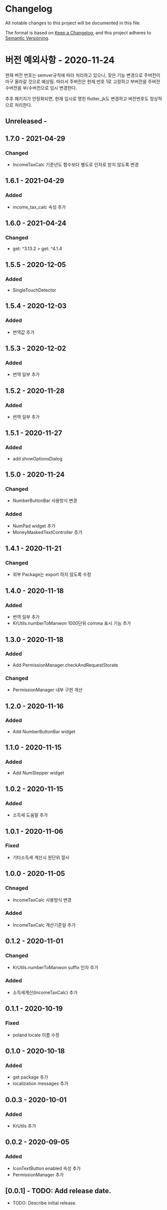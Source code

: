 # Changelog
All notable changes to this project will be documented in this file.

The format is based on [Keep a Changelog](https://keepachangelog.com/en/1.0.0/),
and this project adheres to [Semantic Versioning](https://semver.org/spec/v2.0.0.html).

# 버전 예외사항 - 2020-11-24
현재 버전 번호는 semver규칙에 따라 처리하고 있으나, 잦은 기능 변경으로 주버전이
마구 올라갈 것으로 예상됨.
따라서 주버전은 현재 번호 1로 고정하고 부버전을 주버전 수버전을 부/수버전으로
임시 변경한다.

추후 패키지가 안정화되면, 현재 임시로 명한 flutter_jk도 변경하고
버전번호도 정상적으로 처리한다.


## Unreleased - 
## 1.7.0 - 2021-04-29
### Changed
- IncomeTaxCalc 기준년도 함수보다 별도로 인자로 받지 않도록 변경

## 1.6.1 - 2021-04-29
### Added
- income_tax_calc 속성 추가

## 1.6.0 - 2021-04-24
### Changed
- get: ^3.13.2 > get: ^4.1.4

## 1.5.5 - 2020-12-05
### Added
- SingleTouchDetector

## 1.5.4 - 2020-12-03
### Added
- 번역값 추가

## 1.5.3 - 2020-12-02
### Added
- 번역 일부 추가

## 1.5.2 - 2020-11-28
### Added
- 번역 일부 추가

## 1.5.1 - 2020-11-27
### Added
- add showOptionsDialog 

## 1.5.0 - 2020-11-24
### Changed
- NumberButtonBar 사용방식 변경

### Added
- NumPad widget 추가
- MoneyMaskedTextController 추가

## 1.4.1 - 2020-11-21
### Changed
- 외부 Package는 export 하지 않도록 수정

## 1.4.0 - 2020-11-18
### Added
- 번역 일부 추가
- KrUtils.numberToManwon 1000단위 comma 표시 기능 추가

## 1.3.0 - 2020-11-18
### Added
- Add PermissionManager.checkAndRequestStorate

### Changed
- PermissionManager 내부 구현 개선

## 1.2.0 - 2020-11-16
### Added
- Add NumberButtonBar widget

## 1.1.0 - 2020-11-15
### Added
- Add NumStepper widget

## 1.0.2 - 2020-11-15
### Added
- 소득세 도움말 추가

## 1.0.1 - 2020-11-06
### Fixed
- 기타소득세 계산시 원단위 절사

## 1.0.0 - 2020-11-05
### Chnaged
- IncomeTaxCalc 사용방식 변경
### Added
- IncomeTaxCalc 계산기준일 추가

## 0.1.2 - 2020-11-01
### Changed
- KrUtils.numberToManwon suffix 인자 추가

### Added
- 소득세계산(IncomeTaxCalc) 추가

## 0.1.1 - 2020-10-19
### Fixed
- poland locale 이름 수정

## 0.1.0 - 2020-10-18
### Added
- get package 추가
- localization messages 추가

## 0.0.3 - 2020-10-01
### Added
- KrUtils 추가

## 0.0.2 - 2020-09-05
### Added
- IconTextButton enabled 속성 추가
- PermissionManager 추가


## [0.0.1] - TODO: Add release date.

* TODO: Describe initial release.
